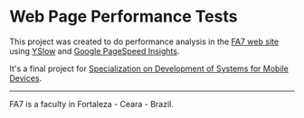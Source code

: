 # Web Page Performance Tests

This project was created to do performance analysis in the [FA7 web site](www.fa7.edu.br) using [YSlow](www.yslow.org) and [Google PageSpeed Insights](https://developers.google.com/speed/pagespeed/).

It's a final project for [Specialization on Development of Systems for Mobile Devices](http://www.fa7.edu.br/posgraduacao/especializacao-em-desenvolvimento-de-sistemas-para-dispositivos-moveis/). 
____

FA7 is a faculty in Fortaleza - Ceara - Brazil.
